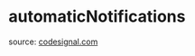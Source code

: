 <h1>automaticNotifications</h1>
<p>source: <a href="https://www.codesignal.com/">codesignal.com</a>


